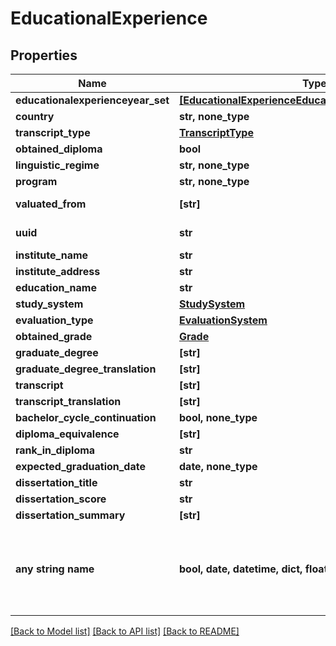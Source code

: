 # EducationalExperience


## Properties
Name | Type | Description | Notes
------------ | ------------- | ------------- | -------------
**educationalexperienceyear_set** | [**[EducationalExperienceEducationalexperienceyearSet]**](EducationalExperienceEducationalexperienceyearSet.md) |  | 
**country** | **str, none_type** |  | 
**transcript_type** | [**TranscriptType**](TranscriptType.md) |  | 
**obtained_diploma** | **bool** |  | 
**linguistic_regime** | **str, none_type** |  | [optional] 
**program** | **str, none_type** |  | [optional] 
**valuated_from** | **[str]** |  | [optional] [readonly] 
**uuid** | **str** |  | [optional] [readonly] 
**institute_name** | **str** |  | [optional] 
**institute_address** | **str** |  | [optional] 
**education_name** | **str** |  | [optional] 
**study_system** | [**StudySystem**](StudySystem.md) |  | [optional] 
**evaluation_type** | [**EvaluationSystem**](EvaluationSystem.md) |  | [optional] 
**obtained_grade** | [**Grade**](Grade.md) |  | [optional] 
**graduate_degree** | **[str]** |  | [optional] 
**graduate_degree_translation** | **[str]** |  | [optional] 
**transcript** | **[str]** |  | [optional] 
**transcript_translation** | **[str]** |  | [optional] 
**bachelor_cycle_continuation** | **bool, none_type** |  | [optional] 
**diploma_equivalence** | **[str]** |  | [optional] 
**rank_in_diploma** | **str** |  | [optional] 
**expected_graduation_date** | **date, none_type** |  | [optional] 
**dissertation_title** | **str** |  | [optional] 
**dissertation_score** | **str** |  | [optional] 
**dissertation_summary** | **[str]** |  | [optional] 
**any string name** | **bool, date, datetime, dict, float, int, list, str, none_type** | any string name can be used but the value must be the correct type | [optional]

[[Back to Model list]](../README.md#documentation-for-models) [[Back to API list]](../README.md#documentation-for-api-endpoints) [[Back to README]](../README.md)


